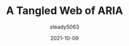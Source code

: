 ---
author: steady5063
date: 2021-10-09
publisher: thepracticaldev
tags:
  - accessibility
  - aria
  - html
target_url: https://dev.to/steady5063/a-tangled-web-of-aria-50nk
title: A Tangled Web of ARIA
---